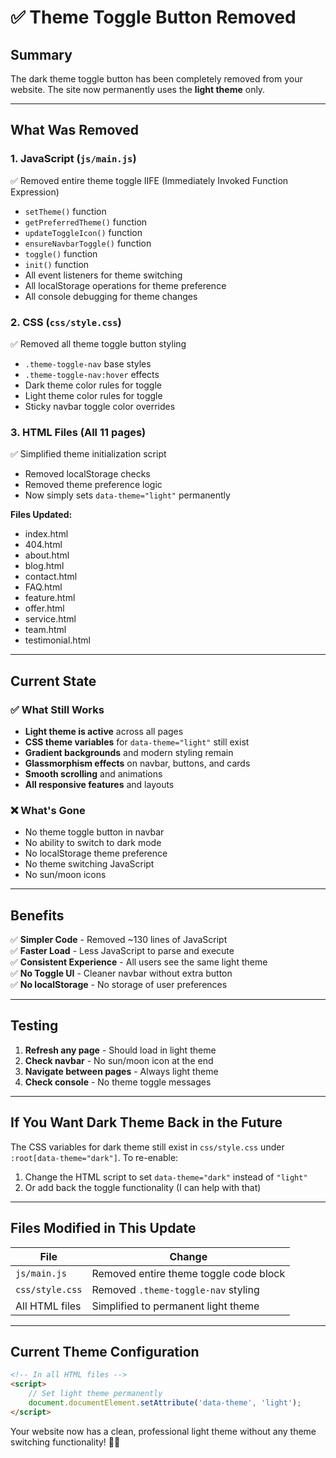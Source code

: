 # ✅ Theme Toggle Button Removed

## Summary

The dark theme toggle button has been completely removed from your website. The site now permanently uses the **light theme** only.

---

## What Was Removed

### 1. JavaScript (`js/main.js`)
✅ Removed entire theme toggle IIFE (Immediately Invoked Function Expression)
- `setTheme()` function
- `getPreferredTheme()` function  
- `updateToggleIcon()` function
- `ensureNavbarToggle()` function
- `toggle()` function
- `init()` function
- All event listeners for theme switching
- All localStorage operations for theme preference
- All console debugging for theme changes

### 2. CSS (`css/style.css`)
✅ Removed all theme toggle button styling
- `.theme-toggle-nav` base styles
- `.theme-toggle-nav:hover` effects
- Dark theme color rules for toggle
- Light theme color rules for toggle
- Sticky navbar toggle color overrides

### 3. HTML Files (All 11 pages)
✅ Simplified theme initialization script
- Removed localStorage checks
- Removed theme preference logic
- Now simply sets `data-theme="light"` permanently

**Files Updated:**
- index.html
- 404.html
- about.html
- blog.html
- contact.html
- FAQ.html
- feature.html
- offer.html
- service.html
- team.html
- testimonial.html

---

## Current State

### ✅ What Still Works
- **Light theme is active** across all pages
- **CSS theme variables** for `data-theme="light"` still exist
- **Gradient backgrounds** and modern styling remain
- **Glassmorphism effects** on navbar, buttons, and cards
- **Smooth scrolling** and animations
- **All responsive features** and layouts

### ❌ What's Gone
- No theme toggle button in navbar
- No ability to switch to dark mode
- No localStorage theme preference
- No theme switching JavaScript
- No sun/moon icons

---

## Benefits

✅ **Simpler Code** - Removed ~130 lines of JavaScript  
✅ **Faster Load** - Less JavaScript to parse and execute  
✅ **Consistent Experience** - All users see the same light theme  
✅ **No Toggle UI** - Cleaner navbar without extra button  
✅ **No localStorage** - No storage of user preferences  

---

## Testing

1. **Refresh any page** - Should load in light theme
2. **Check navbar** - No sun/moon icon at the end
3. **Navigate between pages** - Always light theme
4. **Check console** - No theme toggle messages

---

## If You Want Dark Theme Back in the Future

The CSS variables for dark theme still exist in `css/style.css` under `:root[data-theme="dark"]`. To re-enable:

1. Change the HTML script to set `data-theme="dark"` instead of `"light"`
2. Or add back the toggle functionality (I can help with that)

---

## Files Modified in This Update

| File | Change |
|------|--------|
| `js/main.js` | Removed entire theme toggle code block |
| `css/style.css` | Removed `.theme-toggle-nav` styling |
| All HTML files | Simplified to permanent light theme |

---

## Current Theme Configuration

```html
<!-- In all HTML files -->
<script>
    // Set light theme permanently
    document.documentElement.setAttribute('data-theme', 'light');
</script>
```

Your website now has a clean, professional light theme without any theme switching functionality! 🎨✨
